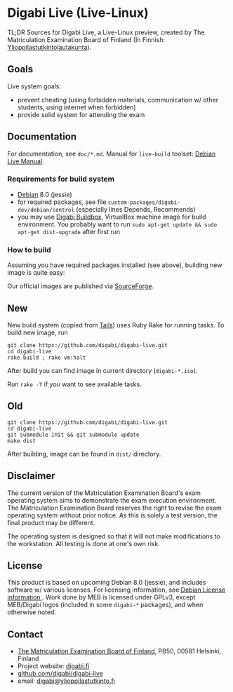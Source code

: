 Digabi Live (Live-Linux)
================================
TL;DR Sources for Digabi Live, a Live-Linux preview, created by The 
Matriculation Examination Board of Finland (In Finnish: 
[Ylioppilastutkintolautakunta](http://www.ylioppilastutkinto.fi/)).


## Goals
Live system goals:

 * prevent cheating (using forbidden materials, communication w/ other 
  students, using internet when forbidden)
 * provide solid system for attending the exam


## Documentation
For documentation, see `doc/*.md`. Manual for `live-build` toolset: 
[Debian Live Manual](http://live.debian.net/manual/3.x/).

### Requirements for build system
 * [Debian](http://www.debian.org/) 8.0 (jessie)
 * for required packages, see file 
 `custom-packages/digabi-dev/debian/control` (especially lines Depends, 
 Recommends)
 * you may use [Digabi Buildbox](http://sourceforge.net/projects/digabi/files/tools), VirtualBox machine image for build environment. You probably want to run `sudo apt-get update && sudo apt-get dist-upgrade` after first run


### How to build
Assuming you have required packages installed (see above), building new 
image is quite easy:

Our official images are published via [SourceForge](http://sourceforge.net/projects/digabi/files/).

## New
New build system (copied from [Tails](https://tails.boum.org/)) uses Ruby Rake for running tasks. To build new image, run

    git clone https://github.com/digabi/digabi-live.git
    cd digabi-live
    rake build ; rake vm:halt

After build you can find image in current directory (`digabi-*.iso`).

Run `rake -T` if you want to see available tasks.


## Old

    git clone https://github.com/digabi/digabi-live.git
    cd digabi-live
    git submodule init && git submodule update
    make dist

After building, image can be found in `dist/` directory.


## Disclaimer
The current version of the Matriculation Examination Board's exam 
operating system aims to demonstrate the exam execution environment. 
The Matriculation Examination Board reserves the right to revise the 
exam operating system without prior notice.  As this is solely a test 
version, the final product may be different.

The operating system is designed so that it will not make modifications 
to the workstation. All testing is done at one's own risk.


## License
This product is based on upcoming Debian 8.0 (jessie), and includes 
software w/ various licenses. For licensing information, see [Debian 
License information ](http://www.debian.org/legal/licenses/). Work done 
by MEB is licensed under GPLv3, except MEB/Digabi logos (included in 
some `digabi-*` packages), and when otherwise noted.


## Contact
 * [The Matriculation Examination Board of Finland](http://www.ylioppilastutkinto.fi/), PB50, 00581 Helsinki, Finland
 * Project website: [digabi.fi](http://digabi.fi/)
 * [github.com/digabi/digabi-live](https://github.com/digabi/digabi-live)
 * email: [digabi@ylioppilastutkinto.fi](mailto:digabi@ylioppilastutkinto.fi)
